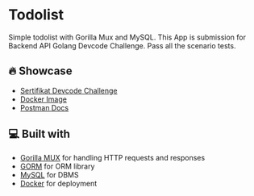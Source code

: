 # Todolist

Simple todolist with Gorilla Mux and MySQL. This App is submission for Backend API Golang Devcode Challenge. Pass all the scenario tests.

## 🔥 Showcase
- [Sertifikat Devcode Challenge](https://devcode.gethired.id/job/BPD038)
- [Docker Image](https://hub.docker.com/r/rfauzi/todolist-api)
- [Postman Docs](https://documenter.getpostman.com/view/25042327/2s93RNyaXt)

## 💻 Built with

- [Gorilla MUX](https://github.com/gorilla/mux) for handling HTTP requests and responses
- [GORM](https://github.com/go-gorm/gorm) for ORM library
- [MySQL](https://github.com/mysql) for DBMS
- [Docker](https://github.com/docker) for deployment
